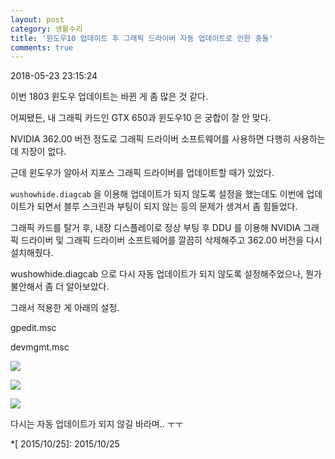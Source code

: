 ```yaml
---
layout: post
category: 생활수리
title: '윈도우10 업데이트 후 그래픽 드라이버 자동 업데이트로 인한 충돌'
comments: true
---
```



2018-05-23 23:15:24


이번 1803 윈도우 업데이트는 바뀐 게 좀 많은 것 같다.

  

어찌됐든, 내 그래픽 카드인 GTX 650과 윈도우10 은 궁합이 잘 안 맞다.

  

NVIDIA 362.00 버전 정도로 그래픽 드라이버 소프트웨어를 사용하면 다행히 사용하는데 지장이 없다.

  

근데 윈도우가 알아서 지포스 그래픽 드라이버를 업데이트할 때가 있었다.

  

`wushowhide.diagcab` 을 이용해 업데이트가 되지 않도록 설정을 했는데도 이번에 업데이트가 되면서 블루 스크린과 부팅이 되지 않는
등의 문제가 생겨서 좀 힘들었다.

  

그래픽 카드를 탈거 후, 내장 디스플레이로 정상 부팅 후 DDU 를 이용해 NVIDIA 그래픽 드라이버 및 그래픽 드라이버 소프트웨어를
깔끔히 삭제해주고 362.00 버전을 다시 설치해줬다.

  

wushowhide.diagcab 으로 다시 자동 업데이트가 되지 않도록 설정해주었으나, 뭔가 불안해서 좀 더 알아보았다.

  

그래서 적용한 게 아래의 설정.

gpedit.msc

devmgmt.msc

![][link0]

![][link1]

![][link2]

  

  

다시는 자동 업데이트가 되지 않길 바라며.. ㅜㅜ

  *[ 2015/10/25]: 2015/10/25


[link0]:https://t1.daumcdn.net/cfile/tistory/997C9F355B05776129
[link1]:https://t1.daumcdn.net/cfile/tistory/99E364355B0577621E
[link2]:https://t1.daumcdn.net/cfile/tistory/99E289355B05776235
